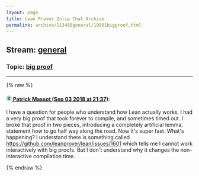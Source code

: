 ```yaml
---
layout: page
title: Lean Prover Zulip Chat Archive 
permalink: archive/113488general/19801bigproof.html
---
```


## Stream: [general](index.html)
### Topic: [big proof](19801bigproof.html)

---


{% raw %}
#### [![Click to go to Zulip](../../assets/img/zulip2.png) Patrick Massot (Sep 03 2018 at 21:37)](https://leanprover.zulipchat.com/#narrow/stream/113488-general/topic/big%20proof/near/133275789):
I have a question for people who understand how Lean actually works. I had a very big proof that took forever to compile, and sometimes timed out. I broke that proof in two pieces, introducing a completely artificial lemma, statement how to go half way along the road. Now it's super fast. What's happening? I understand there is something called https://github.com/leanprover/lean/issues/1601 which tells me I cannot work interactively with big proofs. But I don't understand why it changes the non-interactive compilation time.


{% endraw %}
